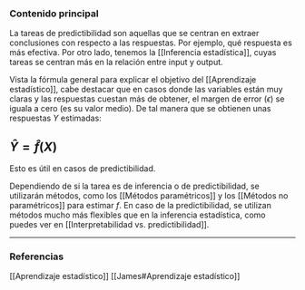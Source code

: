 ### Contenido principal

La tareas de predictibilidad son aquellas que se centran en extraer conclusiones con respecto a las respuestas. Por ejemplo, qué respuesta es más efectiva. Por otro lado, tenemos la [[Inferencia estadística]], cuyas tareas se centran más en la relación entre input y output. 

Vista la fórmula general para explicar el objetivo del [[Aprendizaje estadístico]], cabe destacar que en casos donde las variables están muy claras y las respuestas cuestan más de obtener, el margen de error ($\epsilon$) se iguala a cero (es su valor medio). De tal manera que se obtienen unas respuestas $Y$ estimadas:
## $\hat{Y} = \hat{f}(X)$

Esto es útil en casos de predictibilidad.

Dependiendo de si la tarea es de inferencia o de predictibilidad, se utilizarán métodos, como los [[Métodos paramétricos]] y los [[Métodos no paramétricos]] para estimar $f$. En caso de la predictibilidad, se utilizan métodos mucho más flexibles que en la inferencia estadística, como puedes ver en [[Interpretabilidad vs. predictibilidad]].

--- 
### Referencias
 [[Aprendizaje estadístico]]
 [[James#Aprendizaje estadístico]]